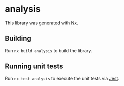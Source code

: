 # analysis

This library was generated with [Nx](https://nx.dev).

## Building

Run `nx build analysis` to build the library.

## Running unit tests

Run `nx test analysis` to execute the unit tests via [Jest](https://jestjs.io).
